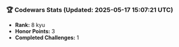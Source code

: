### 🏆 Codewars Stats (Updated: 2025-05-17 15:07:21 UTC)

- **Rank:** 8 kyu
- **Honor Points:** 3
- **Completed Challenges:** 1
